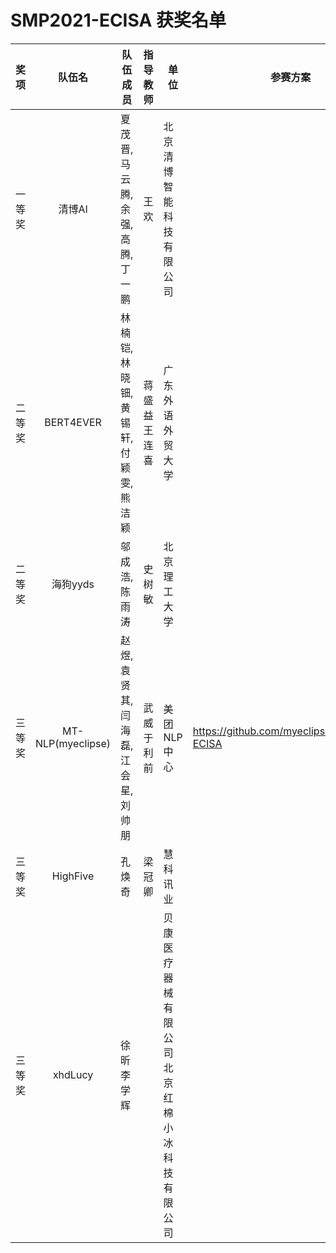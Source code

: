 # SMP2021-ECISA 获奖名单



| 奖项   |      队伍名       | 队伍成员                           |     指导教师     | 单位                                             | 参赛方案                                   |
| :----- | :---------------: | ---------------------------------- | :--------------: | ------------------------------------------------ | ------------------------------------------ |
| 一等奖 |      清博AI       | 夏茂晋,马云腾,余强,高腾,丁一鹏     |       王欢       | 北京清博智能科技有限公司                         |                                            |
| 二等奖 |     BERT4EVER     | 林楠铠,林晓钿,黄锡轩,付颖雯,熊洁颖 | 蒋盛益<br>王连喜 | 广东外语外贸大学                                 |                                            |
| 二等奖 |     海狗yyds      | 邬成浩,陈雨涛                      |      史树敏      | 北京理工大学                                     |                                            |
| 三等奖 | MT-NLP(myeclipse) | 赵煜,袁贤其,闫海磊,江会星,刘帅朋   | 武威<br/>于利前  | 美团NLP中心                                      | https://github.com/myeclipse/SMP2021-ECISA |
| 三等奖 |     HighFive      | 孔焕奇                             |      梁冠卿      | 慧科讯业                                         |                                            |
| 三等奖 |      xhdLucy      | 徐昕<br>李学辉                     |                  | 贝康医疗器械有限公司<br>北京红棉小冰科技有限公司 |                                            |

